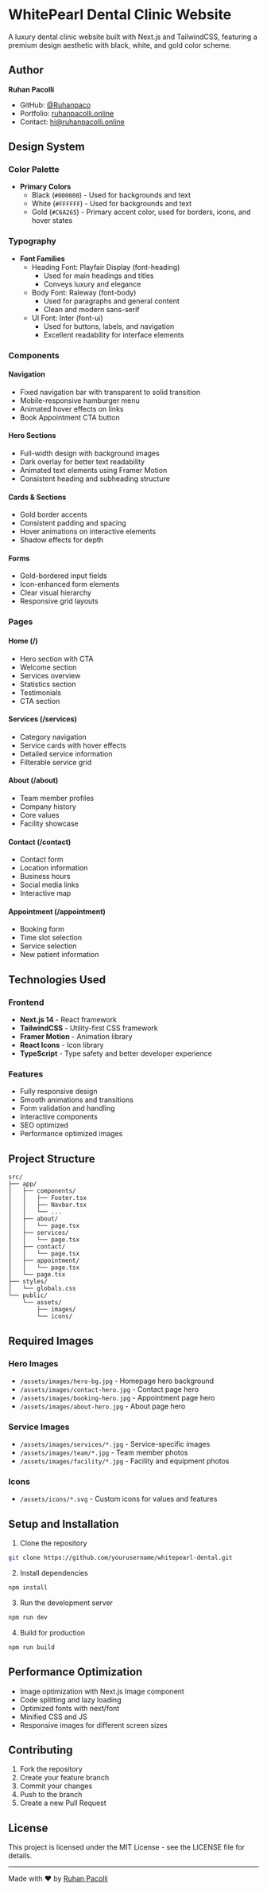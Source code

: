# WhitePearl Dental Clinic Website

A luxury dental clinic website built with Next.js and TailwindCSS, featuring a premium design aesthetic with black, white, and gold color scheme.

## Author

**Ruhan Pacolli**
- GitHub: [@Ruhanpaco](https://github.com/Ruhanpaco)
- Portfolio: [ruhanpacolli.online](https://ruhanpacolli.online)
- Contact: hi@ruhanpacolli.online

## Design System

### Color Palette
- **Primary Colors**
  - Black (`#000000`) - Used for backgrounds and text
  - White (`#FFFFFF`) - Used for backgrounds and text
  - Gold (`#C6A265`) - Primary accent color, used for borders, icons, and hover states

### Typography
- **Font Families**
  - Heading Font: Playfair Display (font-heading)
    - Used for main headings and titles
    - Conveys luxury and elegance
  - Body Font: Raleway (font-body)
    - Used for paragraphs and general content
    - Clean and modern sans-serif
  - UI Font: Inter (font-ui)
    - Used for buttons, labels, and navigation
    - Excellent readability for interface elements

### Components

#### Navigation
- Fixed navigation bar with transparent to solid transition
- Mobile-responsive hamburger menu
- Animated hover effects on links
- Book Appointment CTA button

#### Hero Sections
- Full-width design with background images
- Dark overlay for better text readability
- Animated text elements using Framer Motion
- Consistent heading and subheading structure

#### Cards & Sections
- Gold border accents
- Consistent padding and spacing
- Hover animations on interactive elements
- Shadow effects for depth

#### Forms
- Gold-bordered input fields
- Icon-enhanced form elements
- Clear visual hierarchy
- Responsive grid layouts

### Pages

#### Home (/)
- Hero section with CTA
- Welcome section
- Services overview
- Statistics section
- Testimonials
- CTA section

#### Services (/services)
- Category navigation
- Service cards with hover effects
- Detailed service information
- Filterable service grid

#### About (/about)
- Team member profiles
- Company history
- Core values
- Facility showcase

#### Contact (/contact)
- Contact form
- Location information
- Business hours
- Social media links
- Interactive map

#### Appointment (/appointment)
- Booking form
- Time slot selection
- Service selection
- New patient information

## Technologies Used

### Frontend
- **Next.js 14** - React framework
- **TailwindCSS** - Utility-first CSS framework
- **Framer Motion** - Animation library
- **React Icons** - Icon library
- **TypeScript** - Type safety and better developer experience

### Features
- Fully responsive design
- Smooth animations and transitions
- Form validation and handling
- Interactive components
- SEO optimized
- Performance optimized images

## Project Structure

```
src/
├── app/
│   ├── components/
│   │   ├── Footer.tsx
│   │   ├── Navbar.tsx
│   │   └── ...
│   ├── about/
│   │   └── page.tsx
│   ├── services/
│   │   └── page.tsx
│   ├── contact/
│   │   └── page.tsx
│   ├── appointment/
│   │   └── page.tsx
│   └── page.tsx
├── styles/
│   └── globals.css
└── public/
    └── assets/
        ├── images/
        └── icons/
```

## Required Images

### Hero Images
- `/assets/images/hero-bg.jpg` - Homepage hero background
- `/assets/images/contact-hero.jpg` - Contact page hero
- `/assets/images/booking-hero.jpg` - Appointment page hero
- `/assets/images/about-hero.jpg` - About page hero

### Service Images
- `/assets/images/services/*.jpg` - Service-specific images
- `/assets/images/team/*.jpg` - Team member photos
- `/assets/images/facility/*.jpg` - Facility and equipment photos

### Icons
- `/assets/icons/*.svg` - Custom icons for values and features

## Setup and Installation

1. Clone the repository
```bash
git clone https://github.com/yourusername/whitepearl-dental.git
```

2. Install dependencies
```bash
npm install
```

3. Run the development server
```bash
npm run dev
```

4. Build for production
```bash
npm run build
```

## Performance Optimization
- Image optimization with Next.js Image component
- Code splitting and lazy loading
- Optimized fonts with next/font
- Minified CSS and JS
- Responsive images for different screen sizes

## Contributing
1. Fork the repository
2. Create your feature branch
3. Commit your changes
4. Push to the branch
5. Create a new Pull Request

## License
This project is licensed under the MIT License - see the LICENSE file for details.

---
Made with ❤️ by [Ruhan Pacolli](https://github.com/Ruhanpaco)

